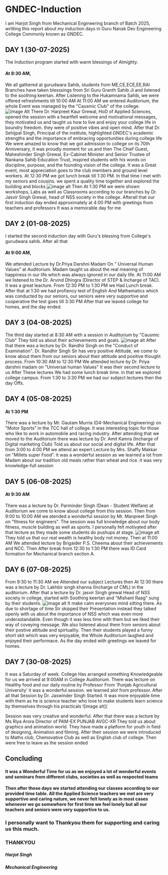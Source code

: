 # GNDEC-Induction
I am Harjot Singh from Mechanical Engineering branch of Batch 2025, writting this report about my induction days in Guru Nanak Dev Engineering College Commonly known as GNDEC.
## DAY 1 (30-07-2025)
The Induction program started with warm blessings of Almighty.
#### At 8:30 AM, 
We all gathered at gurudwara Sahib, students from ME,CE,ECE,EE,RAI Branches have taken blesssings from Sri Guru Granth Sahib Ji and listened to the soothing keertan.
After Listening to the Hukamnama Sahib, we were offered refreshments till 10:00 AM
At 11:00 AM we entered Auditorium, the whole Event was managed by the "Causmic Club" of the college.
![image Alt](https://github.com/harjotsinghjot/GNDEC-Induction/blob/0c751b50ba3e02258967c5b7403ffa5fed14fd5a/Snapchat-249647414.jpg)
There Dr. Harpreet Kaur Grewal, HoD of Applied Sciences, opened the session with a heartfelt welcome and motivational messages, they motivated us and taught us how to live and enjoy your college life in boundry freedom. they were of positive vibes and open mind. After that
Dr. Sehijpal Singh, Principal of the institute, highlighted GNDEC's academic strengths and the importance of embracing opportunities during college life 
We were amazed to know that we got admission to college on its 70th Anniversary, it was proudly moment for us.and then
The Chief Guest, Maheshinder Singh Grewal, Ex-Cabinet Minister and Senior Trustee of Nankana Sahib Education Trust, inspired students with his words on discipline, purpose, and the founding vision of the college.
It was a Great event, most appreciation goes to the club members and ground level workers. 
At 12:30 PM we got lunch break till 1:30 PM. In that time I met with my seniors and cousins. we spent a quality time together and explored the building and blocks 
![image alt](https://github.com/harjotsinghjot/GNDEC-Induction/blob/fa309219a293f48a7918121d4504c517c0f727bb/Snapchat-1678109231.jpg)
Then At 1:30 PM we were shown workshops, Labs as well as Classrooms according to our branches by Dr. Jasvir Singh Grewal, head of NSS society in the college. 
Afterall that our first induction day ended approximately at 4:00 PM with greetings from teachers and professors 
It was a memorable day for me

## DAY 2 (01-08-2025)
I started the second induction day with Guru's blessing from College's gurudwara sahib. After all that 
#### At 9:00 AM,
We attended Lecture by Dr.Priya Darshni Madam On " Universal Human Values" at Auditorium. Madam taught us about the real meaning of happiness in our life which was always ignored in our daily life.
At 11:00 AM we listened to the Dr. Arvind Dhingra (Director of STEP & Incharge of TAC). It was a great leacture.
From 12:30 PM to 1:30 PM we Had Lunch break.
After that at 1:30 we had profiency test of English And Mathematics which was conducted by our seniors, our seniors were very supportive and cooperative
the test goes till 3:30 PM After that we leaved college for homes, and the day ended.

## DAY 3 (04-08-2025)
The third day started at 8:30 AM with a session in Auditorium by "Causmic Club" They told us about their achievements and goals. 
![image alt](https://github.com/harjotsinghjot/GNDEC-Induction/blob/ce901012a93e5eb1c3a4389204a646fe3744d885/Snapchat-1119349849.jpg)
After that there was a lecture by Dr. Randhir Singh on the "Conduct of Examination". Dr. Randhir Singh Sir has very positive Attitude, we come to know about them from our seniors about their attitude and positive thought process.
From 10:30 AM to 12:30 PM We attended lecture by Dr. Priya darshni madam on "Universal human Values" It was their second lecture to us 
After These lectures We had some lunch break time. in that we explored college campus.
From 1:30 to 3:30 PM we had our subject lectures then the day Offs.

## DAY 4 (05-08-2025)
#### At 1:30 PM 
There was a lecture by Mr. Gautam Murria (D4-Mechanical Engineering) on "Motor Sports" in the TCC hall of college. It was interesting topic for those who like to work in automobile and racing industry.
After attending that we moved to the Auditorium there was lecture by Dr. Amit Kamra (Incharge of Digital marketing Club) Told us about our social and digital life.
After that from 3:00 to 4:00 PM we attend an expert Lecture by Mrs. Shaffy Makkar on "Millets super Food". it was a wonderful session as we learned a lot from Madam about our tradition old meals rather than wheat and rice. it was very knowledge-full session 

## DAY 5 (06-08-2025)
#### At 9:30 AM
There was a lecture by Dr. Parminder Singh (Dean - Student Welfare) at Auditorium we come to know about college from this session.
Then from 9:00 to 10:00 AM we atended a wonderful session by Mr. Manpreet Singh on "fitness for engineers". The session was full knowledge about our body fitness, muscle building as well as sports. I personally felt motivated after that lecture as they made some students do pushups at stage.
![image alt](https://github.com/harjotsinghjot/GNDEC-Induction/blob/54c7f044fa6e32fecd1bd5061af1a36eeafcc7ec/Snapchat-16414278.jpg)
They told us that our real wealth is healthy body not money.
Then at 11:00 AM We attended lecture by Brigaider P.S. Cheema about their achievements and NCC.
Then After break from 12:30 to 1:30 PM there was ID Card formation for Mechanical branch section A.

## DAY 6 (07-08-2025)
From 9:30 to 11:30 AM we Attended our subject Lectures then At 12:30 there was a lecture by Dr. Lakhbir singh khanna (Incharge of CML) in the auditorium.
After that a lecture by Dr. jasvir Singh grewal Head of NSS society in college, started with Soothing keertan and "Mishant Raag" sung by their students. 
![image alt](https://github.com/harjotsinghjot/GNDEC-Induction/blob/e192cfa56f1d6d063c29862c5fa9810867edb5b3/20250807_144249.jpg)
It make calm everyones mind sitting there. As due to shortage of time Sir skipped their Presentation instead they talked openly with us about the importance of NSS which was even more underastandable. Even though it was less time with them but we liked their way of coveying message. We also listened about them from seniors about their postive attitude and spirtuality. Then their students played a funny short skit which was very enjoyable, the Whole Auditorium laughed and enjoyed their performace.
As the day ended with greetings we leaved for homes.

## DAY 7 (30-08-2025)

It was a Saturday of week.
College Has arranged something Knowledgeable for us 
we arrived at 9:00AM in College Auditorium. There was lecture on Healthy food and our daily routine by Professor From 'Punjab Agricultural University' it was a wonderful session. we learned alot from professor.
After all that Session by Dr. Jaswinder Singh Started. It was more enjoyable time with them as he is science teacher who love to make students learn science by themselves through his practicals 
![image alt](

Session was very creative and wonderful.
After that there was a lecture by Ms Riya Arora Director of PAM-EX PUNJAB AVGC-XR
They told us about graphics and animation world. They have made a platform for youth in field of designing, Animation and filming.
After their session we were introduced to Maths club, Chemovative Club as well as English club of college.
Then were free to leave as the session ended

## Concluding 
#### It was a Wonderful Time for us as we enjoyed a lot of wonderful events and seminars from different clubs, societies as well as respected teams
#### Then after these days we started attending our classes according to our provided time table. All the Applied Science teachers we met are very supportive and caring nature, we never felt lonely as in most cases whenever we go somewhere for first time we feel lonely but all our teachers and seniors were very supportive to us. 
### I personally want to Thankyou them for supporting and caring us this much.
### THANKYOU 
##### Harjot Singh 
##### Mechanical Engineering 
